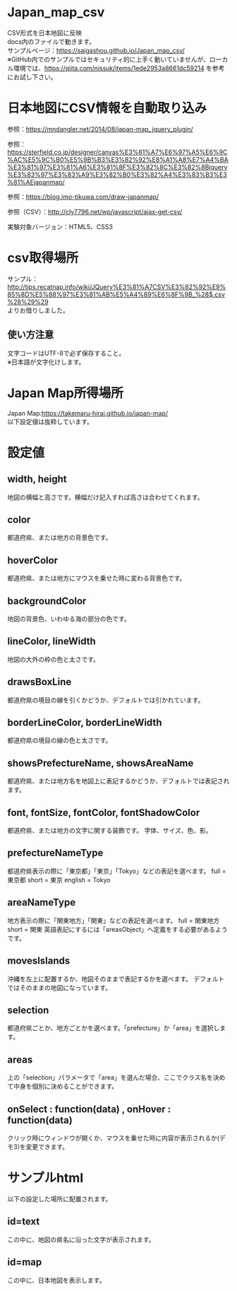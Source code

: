 # Japan_map_csv
CSV形式を日本地図に反映  
docs内のファイルで動きます。  
サンプルページ：https://saigashou.github.io/Japan_map_csv/  
※GitHub内でのサンプルではセキュリティ的に上手く動いていませんが、ローカル環境では、https://qiita.com/nissuk/items/1ede2953a8661dc59214 を参考にお試し下さい。

# 日本地図にCSV情報を自動取り込み #
参照：https://mndangler.net/2014/08/japan-map_jquery_plugin/

参照：https://sterfield.co.jp/designer/canvas%E3%81%A7%E6%97%A5%E6%9C%AC%E5%9C%B0%E5%9B%B3%E3%82%92%E8%A1%A8%E7%A4%BA%E3%81%97%E3%81%A6%E3%81%8F%E3%82%8C%E3%82%8Bjquery%E3%83%97%E3%83%A9%E3%82%B0%E3%82%A4%E3%83%B3%E3%81%AEjapanmap/

参照：https://blog.imo-tikuwa.com/draw-japanmap/

参照（CSV）：http://cly7796.net/wp/javascript/ajax-get-csv/

実験対象バージョン：HTML5、CSS3

# csv取得場所 #
サンプル：http://tips.recatnap.info/wiki/JQuery%E3%81%A7CSV%E3%82%92%E9%85%8D%E5%88%97%E3%81%AB%E5%A4%89%E6%8F%9B_%28$.csv%28%29%29  
よりお借りしました。

## 使い方注意 ##
文字コードはUTF-8で必ず保存すること。  
※日本語が文字化けします。


# Japan Map所得場所 #
Japan Map:https://takemaru-hirai.github.io/japan-map/  
以下設定値は抜粋しています。

# 設定値 #

## width, height ##
地図の横幅と高さです。横幅だけ記入すれば高さは合わせてくれます。

## color ##
都道府県、または地方の背景色です。

## hoverColor ##
都道府県、または地方にマウスを乗せた時に変わる背景色です。

## backgroundColor ##
地図の背景色、いわゆる海の部分の色です。

## lineColor, lineWidth ##
地図の大外の枠の色と太さです。

## drawsBoxLine ##
都道府県の境目の線を引くかどうか、デフォルトでは引かれています。

## borderLineColor, borderLineWidth ##
都道府県の境目の線の色と太さです。

## showsPrefectureName, showsAreaName ##
都道府県、または地方名を地図上に表記するかどうか、デフォルトでは表記されます。

## font, fontSize, fontColor, fontShadowColor ##
都道府県、または地方の文字に関する装飾です。
字体、サイズ、色、影。

## prefectureNameType ##
都道府県表示の際に「東京都」「東京」「Tokyo」などの表記を選べます。
full = 東京都
short = 東京
english = Tokyo

## areaNameType ##
地方表示の際に「関東地方」「関東」などの表記を選べます。
full = 関東地方
short = 関東
英語表記にするには「areasObject」へ定義をする必要があるようです。

## movesIslands ##
沖縄を左上に配置するか、地図そのままで表記するかを選べます。
デフォルトではそのままの地図になっています。

## selection ##
都道府県ごとか、地方ごとかを選べます。「prefecture」か「area」を選択します。

## areas ##
上の「selection」パラメータで「area」を選んだ場合、ここでクラス名を決めて中身を個別に決めることができます。

## onSelect : function(data) , onHover : function(data) ##
クリック時にウィンドウが開くか、マウスを乗せた時に内容が表示されるか(デモ3)を変更できます。

# サンプルhtml #
以下の設定した場所に配置されます。

## id=text ##
この中に、地図の県名に沿った文字が表示されます。

## id=map ##
この中に、日本地図を表示します。
